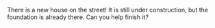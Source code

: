 There is a new house on the street! It is still under construction, but the foundation is already there. Can you help finish it?
